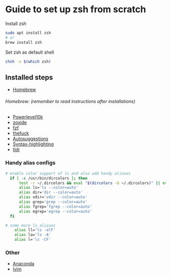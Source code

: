 # Guide to set up zsh from scratch

Install zsh

```sh
sudo apt install zsh
# or
brew install zsh
```

Set zsh as default shell 
```bash
chsh -s $(which zsh)
```
## Installed steps
- [Homebrew](https://brew.sh/)
###### Homebrew: (remember to read instructions after installations)
- [Powerlevel10k](https://github.com/romkatv/powerlevel10k)
- [zoxide](https://github.com/ajeetdsouza/zoxide)
- [fzf](https://github.com/junegunn/fzf)
- [thefuck](https://github.com/nvbn/thefuck)
- [Autosuggestions](https://github.com/zsh-users/zsh-autosuggestions)
- [Syntax-highlighting](https://github.com/zsh-users/zsh-syntax-highlighting/tree/master)
- [tldr](https://github.com/tldr-pages/tlrc)

### Handy alias configs
```sh
# enable color support of ls and also add handy aliases
  if [ -x /usr/bin/dircolors ]; then
      test -r ~/.dircolors && eval "$(dircolors -b ~/.dircolors)" || eval "$(dircolors -b)"
      alias ls='ls --color=auto'
      alias dir='dir --color=auto'
      alias vdir='vdir --color=auto'
      alias grep='grep --color=auto'
      alias fgrep='fgrep --color=auto'
      alias egrep='egrep --color=auto'
  fi

# some more ls aliases
    alias ll='ls -alF'
    alias la='ls -A'
    alias l='ls -CF'
```


### Other
- [Anaconda](https://www.anaconda.com/)
- [lvim](https://www.lunarvim.org/)

